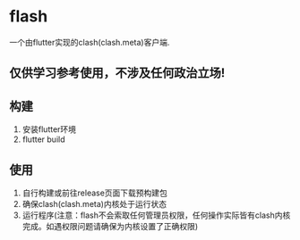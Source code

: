 # flash

一个由flutter实现的clash(clash.meta)客户端.

## 仅供学习参考使用，不涉及任何政治立场!

## 构建
1. 安装flutter环境
2. flutter build

## 使用
1. 自行构建或前往release页面下载预构建包
2. 确保clash(clash.meta)内核处于运行状态
3. 运行程序(注意：flash不会索取任何管理员权限，任何操作实际皆有clash内核完成。如遇权限问题请确保为内核设置了正确权限)